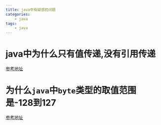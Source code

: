 ```yaml
---
title: java中有疑惑的问题
categories:
	- java
tags:
	- java
---
```


# java中为什么只有值传递,没有引用传递

[参考地址](http://hollischuang.gitee.io/tobetopjavaer/#/basics/object-oriented/why-pass-by-reference)

# 为什么`java`中`byte`类型的取值范围是-128到127

[参考地址](https://blog.csdn.net/qq_23418393/article/details/57421688)

